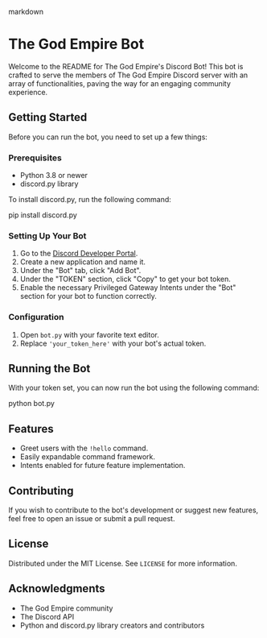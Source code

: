 markdown
# The God Empire Bot

Welcome to the README for The God Empire's Discord Bot! This bot is crafted to serve the members of The God Empire Discord server with an array of functionalities, paving the way for an engaging community experience.

## Getting Started

Before you can run the bot, you need to set up a few things:

### Prerequisites

- Python 3.8 or newer
- discord.py library

To install discord.py, run the following command:


pip install discord.py


### Setting Up Your Bot

1. Go to the [Discord Developer Portal](https://discord.com/developers/applications).
2. Create a new application and name it.
3. Under the "Bot" tab, click "Add Bot".
4. Under the "TOKEN" section, click "Copy" to get your bot token.
5. Enable the necessary Privileged Gateway Intents under the "Bot" section for your bot to function correctly.

### Configuration

1. Open `bot.py` with your favorite text editor.
2. Replace `'your_token_here'` with your bot's actual token.

## Running the Bot

With your token set, you can now run the bot using the following command:


python bot.py


## Features

- Greet users with the `!hello` command.
- Easily expandable command framework.
- Intents enabled for future feature implementation.

## Contributing

If you wish to contribute to the bot's development or suggest new features, feel free to open an issue or submit a pull request.

## License

Distributed under the MIT License. See `LICENSE` for more information.

## Acknowledgments

- The God Empire community
- The Discord API
- Python and discord.py library creators and contributors

